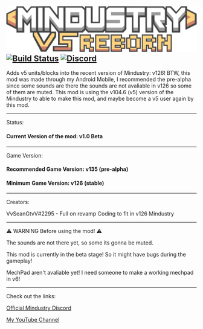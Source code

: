 ![Logo](sprites-override/logo.png)
[![Build Status](https://github.com/Anuken/Mindustry/workflows/Tests/badge.svg?event=push)](https://github.com/VvSeanGTvV/V5-Classic/actions)
[![Discord](https://img.shields.io/discord/391020510269669376.svg?logo=discord&logoColor=white&logoWidth=20&labelColor=7289DA&label=Discord&color=17cf48)](https://discord.gg/mindustry)  
---

Adds v5 units/blocks into the recent version of Mindustry: v126! 
BTW, this mod was made through my Android Mobile,
I recommended the pre-alpha since some sounds are there the sounds are not avaliable in v126 so some of them are muted.
This mod is using the v104.6 (v5) version of the Mindustry to able to make this mod,
and maybe become a v5 user again by this mod.

---
Status:
#### Current Version of the mod: v1.0 Beta
---
Game Version:
#### Recommended Game Version: v135 (pre-alpha)
#### Minimum Game Version: v126 (stable)
---
Creators:

VvSeanGtvV#2295 - Full on revamp Coding to fit in v126 Mindustry

---
⚠️ WARNING Before using the mod! ⚠️

The sounds are not there yet, so some its gonna be muted.

This mod is currently in the beta stage!
So it might have bugs during the gameplay!

MechPad aren't avaliable yet! I need someone to make a working mechpad in v6!

---
Check out the links:

[Official Mindustry Discord](https://discord.gg/aDWth4RCb3)

[My YouTube Channel](https://youtube.com/channel/UC-TtlQ6ARi4OmqUYsNVvjjg)
